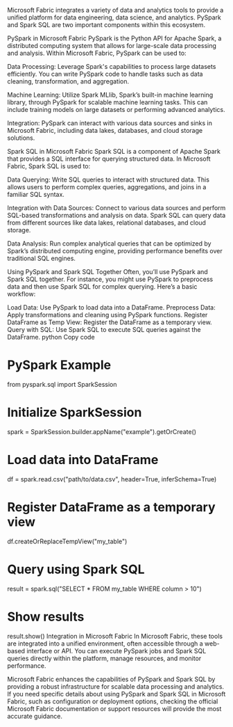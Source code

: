 Microsoft Fabric integrates a variety of data and analytics tools to provide a unified platform for data engineering, data science, and analytics. PySpark and Spark SQL are two important components within this ecosystem.

PySpark in Microsoft Fabric
PySpark is the Python API for Apache Spark, a distributed computing system that allows for large-scale data processing and analysis. Within Microsoft Fabric, PySpark can be used to:

Data Processing: Leverage Spark's capabilities to process large datasets efficiently. You can write PySpark code to handle tasks such as data cleaning, transformation, and aggregation.

Machine Learning: Utilize Spark MLlib, Spark’s built-in machine learning library, through PySpark for scalable machine learning tasks. This can include training models on large datasets or performing advanced analytics.

Integration: PySpark can interact with various data sources and sinks in Microsoft Fabric, including data lakes, databases, and cloud storage solutions.

Spark SQL in Microsoft Fabric
Spark SQL is a component of Apache Spark that provides a SQL interface for querying structured data. In Microsoft Fabric, Spark SQL is used to:

Data Querying: Write SQL queries to interact with structured data. This allows users to perform complex queries, aggregations, and joins in a familiar SQL syntax.

Integration with Data Sources: Connect to various data sources and perform SQL-based transformations and analysis on data. Spark SQL can query data from different sources like data lakes, relational databases, and cloud storage.

Data Analysis: Run complex analytical queries that can be optimized by Spark’s distributed computing engine, providing performance benefits over traditional SQL engines.

Using PySpark and Spark SQL Together
Often, you’ll use PySpark and Spark SQL together. For instance, you might use PySpark to preprocess data and then use Spark SQL for complex querying. Here’s a basic workflow:

Load Data: Use PySpark to load data into a DataFrame.
Preprocess Data: Apply transformations and cleaning using PySpark functions.
Register DataFrame as Temp View: Register the DataFrame as a temporary view.
Query with SQL: Use Spark SQL to execute SQL queries against the DataFrame.
python
Copy code
# PySpark Example

from pyspark.sql import SparkSession

# Initialize SparkSession
spark = SparkSession.builder.appName("example").getOrCreate()

# Load data into DataFrame
df = spark.read.csv("path/to/data.csv", header=True, inferSchema=True)

# Register DataFrame as a temporary view
df.createOrReplaceTempView("my_table")

# Query using Spark SQL
result = spark.sql("SELECT * FROM my_table WHERE column > 10")

# Show results
result.show()
Integration in Microsoft Fabric
In Microsoft Fabric, these tools are integrated into a unified environment, often accessible through a web-based interface or API. You can execute PySpark jobs and Spark SQL queries directly within the platform, manage resources, and monitor performance.

Microsoft Fabric enhances the capabilities of PySpark and Spark SQL by providing a robust infrastructure for scalable data processing and analytics. If you need specific details about using PySpark and Spark SQL in Microsoft Fabric, such as configuration or deployment options, checking the official Microsoft Fabric documentation or support resources will provide the most accurate guidance.